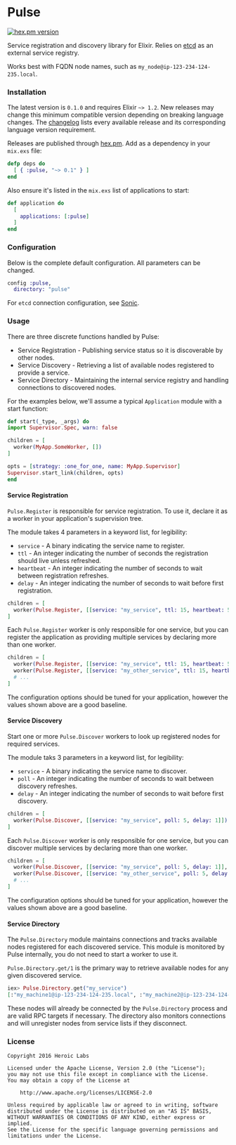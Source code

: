 Pulse
=====

[![hex.pm version](https://img.shields.io/hexpm/v/pulse.svg?style=flat)](https://hex.pm/packages/pulse)

Service registration and discovery library for Elixir. Relies on [etcd](https://coreos.com/etcd/) as an external service registry.

Works best with FQDN node names, such as `my_node@ip-123-234-124-235.local`.

### Installation

The latest version is `0.1.0` and requires Elixir `~> 1.2`. New releases may change this minimum compatible version depending on breaking language changes. The [changelog](https://github.com/heroiclabs/pulse/blob/master/CHANGELOG.md) lists every available release and its corresponding language version requirement.

Releases are published through [hex.pm](https://hex.pm/packages/pulse). Add as a dependency in your `mix.exs` file:
```elixir
defp deps do
  [ { :pulse, "~> 0.1" } ]
end
```

Also ensure it's listed in the `mix.exs` list of applications to start:
```elixir
def application do
  [
    applications: [:pulse]
  ]
end
```

### Configuration

Below is the complete default configuration. All parameters can be changed.

```elixir
config :pulse,
  directory: "pulse"
```

For `etcd` connection configuration, see [Sonic](https://github.com/heroiclabs/sonic).

### Usage

There are three discrete functions handled by Pulse:

* Service Registration - Publishing service status so it is discoverable by other nodes.
* Service Discovery - Retrieving a list of available nodes registered to provide a service.
* Service Directory - Maintaining the internal service registry and handling connections to discovered nodes.

For the examples below, we'll assume a typical `Application` module with a start function:

```elixir
def start(_type, _args) do
import Supervisor.Spec, warn: false

children = [
  worker(MyApp.SomeWorker, [])
]

opts = [strategy: :one_for_one, name: MyApp.Supervisor]
Supervisor.start_link(children, opts)
end
```

#### Service Registration

`Pulse.Register` is responsible for service registration. To use it, declare it as a worker in your application's supervision tree.

The module takes 4 parameters in a keyword list, for legibility:

* `service` - A binary indicating the service name to register.
* `ttl` - An integer indicating the number of seconds the registration should live unless refreshed.
* `heartbeat` - An integer indicating the number of seconds to wait between registration refreshes.
* `delay` - An integer indicating the number of seconds to wait before first registration.

```elixir
children = [
  worker(Pulse.Register, [[service: "my_service", ttl: 15, heartbeat: 5, delay: 5]])
]
```

Each `Pulse.Register` worker is only responsible for one service, but you can register the application as providing multiple services by declaring more than one worker.

```elixir
children = [
  worker(Pulse.Register, [[service: "my_service", ttl: 15, heartbeat: 5, delay: 5]], id: MyApp.MyServiceRegister),
  worker(Pulse.Register, [[service: "my_other_service", ttl: 15, heartbeat: 5, delay: 5]], id: MyApp.MyOthereSrviceRegister)
  # ...
]
```

The configuration options should be tuned for your application, however the values shown above are a good baseline.

#### Service Discovery

Start one or more `Pulse.Discover` workers to look up registered nodes for required services.

The module taks 3 parameters in a keyword list, for legibility:

* `service` - A binary indicating the service name to discover.
* `poll` - An integer indicating the number of seconds to wait between discovery refreshes.
* `delay` - An integer indicating the number of seconds to wait before first discovery.

```elixir
children = [
  worker(Pulse.Discover, [[service: "my_service", poll: 5, delay: 1]])
]
```

Each `Pulse.Discover` worker is only responsible for one service, but you can discover multiple services by declaring more than one worker.

```elixir
children = [
  worker(Pulse.Discover, [[service: "my_service", poll: 5, delay: 1]], id: MyApp.MyServiceDiscover),
  worker(Pulse.Discover, [[service: "my_other_service", poll: 5, delay: 1]], id: MyApp.MyOtherServiceDiscover)
  # ...
]
```

The configuration options should be tuned for your application, however the values shown above are a good baseline.

#### Service Directory

The `Pulse.Directory` module maintains connections and tracks available nodes registered for each discovered service. This module is monitored by Pulse internally, you do not need to start a worker to use it.

`Pulse.Directory.get/1` is the primary way to retrieve available nodes for any given discovered service.

```elixir
iex> Pulse.Directory.get("my_service")
[:"my_machine1@ip-123-234-124-235.local", :"my_machine2@ip-123-234-124-235.local"]
```

These nodes will already be connected by the `Pulse.Directory` process and are valid RPC targets if necessary. The directory also monitors connections and will unregister nodes from service lists if they disconnect.

### License

```none
Copyright 2016 Heroic Labs

Licensed under the Apache License, Version 2.0 (the "License");
you may not use this file except in compliance with the License.
You may obtain a copy of the License at

    http://www.apache.org/licenses/LICENSE-2.0

Unless required by applicable law or agreed to in writing, software
distributed under the License is distributed on an "AS IS" BASIS,
WITHOUT WARRANTIES OR CONDITIONS OF ANY KIND, either express or implied.
See the License for the specific language governing permissions and
limitations under the License.
```
